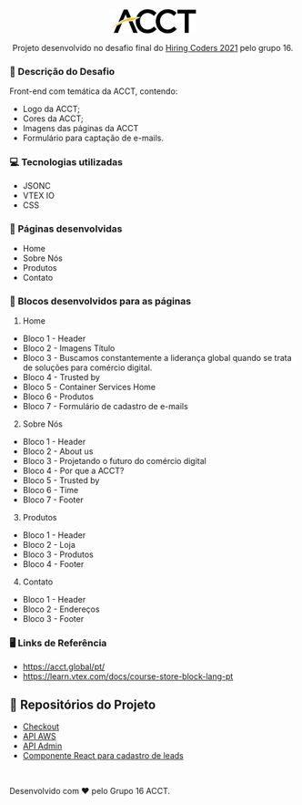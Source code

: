 <div align="center">
  <img src="https://github.com/HiringCodersVTEX-16/desafiofinal-frontend/blob/main/assets/img/logo-acct.svg" width="30%">
	</br><p>Projeto desenvolvido no desafio final do <a href="https://www.hiringcoders.com.br/" target="_blank">Hiring Coders 2021</a> pelo grupo 16.</br>
	<p> <strong> </strong></p>
    	
</div>

### 🧾 Descrição do Desafio

Front-end com temática da ACCT, contendo:
- Logo da ACCT;
- Cores da ACCT;
- Imagens das páginas da ACCT
- Formulário para captação de e-mails.

### :computer: Tecnologias utilizadas

- JSONC
- VTEX IO
- CSS

### 📌 Páginas desenvolvidas
- Home
- Sobre Nós
- Produtos
- Contato

### 📝 Blocos desenvolvidos para as páginas
1. Home
- Bloco 1 - Header
- Bloco 2 - Imagens Título
- Bloco 3 - Buscamos constantemente a liderança global quando se trata de soluções para comércio digital.
- Bloco 4 - Trusted by
- Bloco 5 - Container Services Home
- Bloco 6 - Produtos
- Bloco 7 - Formulário de cadastro de e-mails

2. Sobre Nós
- Bloco 1 - Header
- Bloco 2 - About us
- Bloco 3 - Projetando o futuro do comércio digital
- Bloco 4 - Por que a ACCT?
- Bloco 5 - Trusted by
- Bloco 6 - Time
- Bloco 7 - Footer

3. Produtos
- Bloco 1 - Header
- Bloco 2 - Loja
- Bloco 3 - Produtos
- Bloco 4 - Footer

4. Contato
- Bloco 1 - Header
- Bloco 2 - Endereços
- Bloco 3 - Footer

### 🖥️ Links de Referência
- https://acct.global/pt/
- https://learn.vtex.com/docs/course-store-block-lang-pt

## 📂 Repositórios do Projeto
- <a href=https://github.com/HiringCodersVTEX-16/desafiofinal-checkout>Checkout</a>
- <a href="https://github.com/HiringCodersVTEX-16/desafiofinal-apiaws">API AWS</a>
- <a href="https://github.com/HiringCodersVTEX-16/API-Admin-Finalizado">API Admin</a>
- <a href="https://github.com/HiringCodersVTEX-16/react-app-template">Componente React para cadastro de leads</a>

<br>

Desenvolvido com ❤︎ pelo Grupo 16 ACCT.
